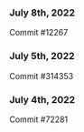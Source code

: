 ### July 8th, 2022

Commit #12267

### July 5th, 2022

Commit #314353


### July 4th, 2022

Commit #72281
